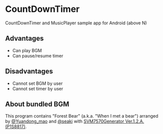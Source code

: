 # CountDownTimer

CountDownTimer and MusicPlayer sample app for Android (above N) 

## Advantages

* Can play BGM
* Can pause/resume timer

## Disadvantages

* Cannot set BGM by user
* Cannot set timer by user

## About bundled BGM

This program contains "Forest Bear" (a.k.a. "When I met a bear") arranged by [@Yuandong_mao](https://twitter.com/Yuandong_mao) and [@seaki](https://twitter.com/seaki) with [SVM7570Generator Ver.1.2.A.(P1S8817)](https://d-on-lab.wixsite.com/d-on-science-lab/p1s8817).
